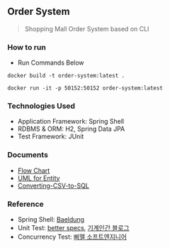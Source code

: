## Order System
> Shopping Mall Order System based on CLI

### How to run
* Run Commands Below
```shell
docker build -t order-system:latest .
```
```shell
docker run -it -p 50152:50152 order-system:latest
```

### Technologies Used
* Application Framework: Spring Shell
* RDBMS & ORM: H2, Spring Data JPA
* Test Framework: JUnit
  
### Documents
* [Flow Chart](https://github.com/MJbae/order-system-based-on-cli/wiki/Flow-Chart)
* [UML for Entity](https://github.com/MJbae/order-system-based-on-cli/wiki/UML)
* [Converting-CSV-to-SQL](https://github.com/MJbae/order-system-based-on-cli/wiki/Converting-CSV-to-SQL)

### Reference
* Spring Shell: [Baeldung](https://www.baeldung.com/spring-shell-cli)
* Unit Test: [better specs](https://www.betterspecs.org/), [기계인간 블로그](https://johngrib.github.io/wiki/junit5-nested/#describe---context---it-%ED%8C%A8%ED%84%B4)
* Concurrency Test: [삐멜 소프트엔지니어](https://imasoftwareengineer.tistory.com/100)

